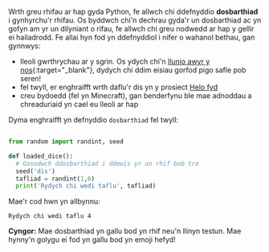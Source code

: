Wrth greu rhifau ar hap gyda Python, fe allwch chi ddefnyddio **dosbarthiad** i gynhyrchu'r rhifau. Os byddwch chi'n dechrau gyda'r un dosbarthiad ac yn gofyn am yr un dilyniant o rifau, fe allwch chi greu nodwedd ar hap y gellir ei hailadrodd. Fe allai hyn fod yn ddefnyddiol i nifer o wahanol bethau, gan gynnwys:

- lleoli gwrthrychau ar y sgrin. Os ydych chi'n [llunio awyr y nos](https://trinket.io/python/c67c589510?outputOnly=true&runOption=run){:target="_blank"}, dydych chi ddim eisiau gorfod pigo safle pob seren!
- fel twyll, er enghraifft wrth daflu'r dis yn y prosiect [Helo fyd](https://projects.raspberrypi.org/en/projects/hello-world)
- creu bydoedd (fel yn Minecraft), gan benderfynu ble mae adnoddau a chreaduriaid yn cael eu lleoli ar hap


Dyma enghraifft yn defnyddio `dosbarthiad` fel twyll:

```python

from random import randint, seed

def loaded_dice():
  # Gosodwch ddosbarthiad i ddewis yr un rhif bob tro
  seed('dis')
  tafliad = randint(1,6)
  print('Rydych chi wedi taflu', tafliad)

```
Mae'r cod hwn yn allbynnu:

```
Rydych chi wedi taflu 4
```

**Cyngor:** Mae dosbarthiad yn gallu bod yn rhif neu'n llinyn testun. Mae hynny'n golygu ei fod yn gallu bod yn emoji hefyd!